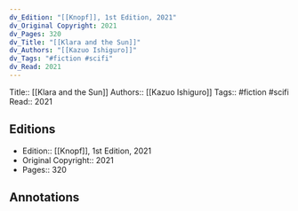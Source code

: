 ```yaml
---
dv_Edition: "[[Knopf]], 1st Edition, 2021"
dv_Original Copyright: 2021
dv_Pages: 320
dv_Title: "[[Klara and the Sun]]"
dv_Authors: "[[Kazuo Ishiguro]]"
dv_Tags: "#fiction #scifi"
dv_Read: 2021
---
```

Title::  [[Klara and the Sun]]
Authors::  [[Kazuo Ishiguro]]
Tags::  #fiction #scifi 
Read::  2021

## Editions
- Edition::  [[Knopf]], 1st Edition, 2021
- Original Copyright::  2021
- Pages::  320

## Annotations
